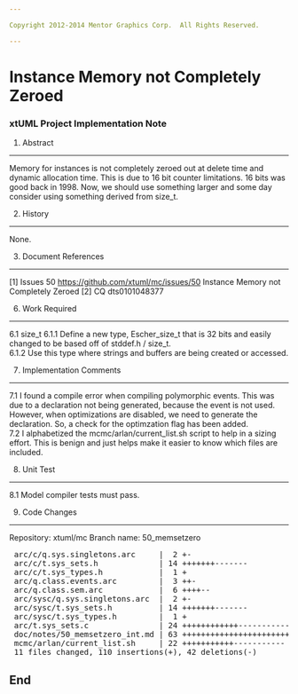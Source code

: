 ```yaml
---

Copyright 2012-2014 Mentor Graphics Corp.  All Rights Reserved. 

---
```


# Instance Memory not Completely Zeroed
### xtUML Project Implementation Note  


1.  Abstract
------------
Memory for instances is not completely zeroed out at delete time
and dynamic allocation time.  This is due to 16 bit counter
limitations.  16 bits was good back in 1998.  Now, we should use
something larger and some day consider using something derived
from size_t.


2.  History
-----------
None.

3.  Document References
-----------------------
[1] Issues 50 <https://github.com/xtuml/mc/issues/50>
    Instance Memory not Completely Zeroed
[2] CQ dts0101048377

6. Work Required
----------------
6.1     size_t
6.1.1   Define a new type, Escher_size_t that is 32 bits and easily
        changed to be based off of stddef.h / size_t.  
6.1.2   Use this type where strings and buffers are being created or
        accessed.  

7. Implementation Comments
--------------------------
7.1     I found a compile error when compiling polymorphic events.
        This was due to a declaration not being generated, because
        the event is not used.  However, when optimizations are disabled,
        we need to generate the declaration.  So, a check for the optimzation
        flag has been added.  
7.2     I alphabetized the mcmc/arlan/current_list.sh script to help in a
        sizing effort.  This is benign and just helps make it easier to
        know which files are included.  

8. Unit Test
------------
8.1 Model compiler tests must pass.  

9. Code Changes
---------------
Repository: xtuml/mc
Branch name:  50_memsetzero 

<pre>
 arc/c/q.sys.singletons.arc     |  2 +-
 arc/c/t.sys_sets.h             | 14 +++++++-------
 arc/c/t.sys_types.h            |  1 +
 arc/q.class.events.arc         |  3 ++-
 arc/q.class.sem.arc            |  6 ++++--
 arc/sysc/q.sys.singletons.arc  |  2 +-
 arc/sysc/t.sys_sets.h          | 14 +++++++-------
 arc/sysc/t.sys_types.h         |  1 +
 arc/t.sys_sets.c               | 24 ++++++++++++------------
 doc/notes/50_memsetzero_int.md | 63 +++++++++++++++++++++++++++++++++++++++++++++++++++++++++++++++
 mcmc/arlan/current_list.sh     | 22 +++++++++++-----------
 11 files changed, 110 insertions(+), 42 deletions(-)
</pre>

End
---

